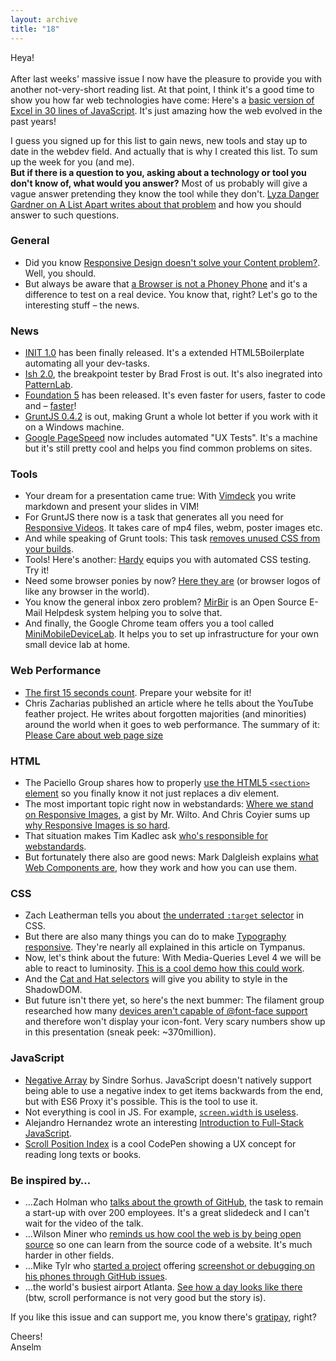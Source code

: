 ```yaml
---
layout: archive
title: "18"
---
```


Heya!<br>
<br>
After last weeks' massive issue I now have the pleasure to provide you with another not-very-short reading list. At that point, I think it's a good time to show you how far web technologies have come: Here's a [basic version of Excel in 30 lines of JavaScript](http://jsfiddle.net/ondras/hYfN3/). It's just amazing how the web evolved in the past years!

I guess you signed up for this list to gain news, new tools and stay up to date in the webdev field. And actually that is why I created this list. To sum up the week for you (and me).<br>
**But if there is a question to you, asking about a technology or tool you don't know of, what would you answer?** Most of us probably will give a vague answer pretending they know the tool while they don't. [Lyza Danger Gardner on A List Apart writes about that problem](http://alistapart.com/column/never-heard-of-it) and how you should answer to such questions.

### General

- Did you know [Responsive Design doesn't solve your Content problem?](http://alistapart.com/column/responsive-design-wont-fix-your-content-problem). Well, you should.
- But always be aware that [a Browser is not a Phoney Phone](http://www.jordanm.co.uk/post/67088218748/a-browser-is-a-phoney-phone) and it's a difference to test on a real device. You know that, right? Let's go to the interesting stuff &ndash; the news.

### News

- [INIT 1.0](http://use-init.com/) has been finally released. It's a extended HTML5Boilerplate automating all your dev-tasks.
- [Ish 2.0](http://bradfrostweb.com/demo/ish/), the breakpoint tester by Brad Frost is out. It's also inegrated into [PatternLab](http://pattern-lab.info/).
- [Foundation 5](http://foundation.zurb.com/) has been released. It's even faster for users, faster to code and &ndash; [faster](http://zurb.com/article/1280/foundation-5-blasts-off--2)!
- [GruntJS 0.4.2](http://gruntjs.com/blog/2013-11-21-grunt-0.4.2-released) is out, making Grunt a whole lot better if you work with it on a Windows machine.
- [Google PageSpeed](https://developers.google.com/speed/pagespeed/insights/?ux=1&url=http%3A%2F%2FGoogle.com) now includes automated "UX Tests". It's a machine but it's still pretty cool and helps you find common problems on sites.

### Tools

- Your dream for a presentation came true: With [Vimdeck](https://github.com/tybenz/vimdeck) you write markdown and present your slides in VIM!
- For GruntJS there now is a task that generates all you need for [Responsive Videos](https://github.com/sjwilliams/grunt-responsive-videos). It takes care of mp4 files, webm, poster images etc.
- And while speaking of Grunt tools: This task [removes unused CSS from your builds](https://github.com/addyosmani/grunt-uncss).
- Tools! Here's another: [Hardy](http://hardy.io/) equips you with automated CSS testing. Try it!
- Need some browser ponies by now? [Here they are](https://github.com/paulirish/browser-logos) (or browser logos of like any browser in the world).
- You know the general inbox zero problem? [MirBir](http://getbrimir.com/) is an Open Source E-Mail Helpdesk system helping you to solve that.
- And finally, the Google Chrome team offers you a tool called [MiniMobileDeviceLab](https://github.com/GoogleChrome/MiniMobileDeviceLab). It helps you to set up infrastructure for your own small device lab at home.

### Web Performance

- [The first 15 seconds count](https://medium.com/design-startups/9590d7dabc). Prepare your website for it!
- Chris Zacharias published an article where he tells about the YouTube feather project. He writes about forgotten majorities (and minorities) around the world when it goes to web performance. The summary of it: [Please Care about web page size](http://blog.chriszacharias.com/page-weight-matters)

### HTML

- The Paciello Group shares how to properly [use the HTML5 `<section>` element](http://blog.paciellogroup.com/2013/10/using-html5-section-element/) so you finally know it not just replaces a div element.
- The most important topic right now in webstandards: [Where we stand on Responsive Images](https://gist.github.com/Wilto/7453901), a gist by Mr. Wilto. And Chris Coyier sums up [why Responsive Images is so hard](http://css-tricks.com/responsive-images-hard/).
- That situation makes Tim Kadlec ask [who's responsible for webstandards](http://timkadlec.com/2013/11/whos-in-charge-here/).
- But fortunately there also are good news: Mark Dalgleish explains [what Web Components are](http://markdalgleish.com/2013/11/web-components-why-youre-already-an-expert/), how they work and how you can use them.

### CSS

- Zach Leatherman tells you about [the underrated `:target` selector](http://www.zachleat.com/web/moving-target/) in CSS.
- But there are also many things you can do to make [Typography responsive](http://tympanus.net/codrops/2013/11/19/techniques-for-responsive-typography/). They're nearly all explained in this article on Tympanus.
- Now, let's think about the future: With Media-Queries Level 4 we will be able to react to luminosity. [This is a cool demo how this could work](https://vimeo.com/79466285).
- And the [Cat and Hat selectors](http://robdodson.me/blog/2013/11/15/the-cat-and-the-hat-css-selectors/) will give you ability to style in the ShadowDOM.
- But future isn't there yet, so here's the next bummer: The filament group researched how many [devices aren't capable of @font-face support](https://docs.google.com/presentation/d/1n4NyG4uPRjAA8zn_pSQ_Ket0RhcWC6QlZ6LMjKeECo0/edit#slide=id.p) and therefore won't display your icon-font. Very scary numbers show up in this presentation (sneak peek: ~370million).

### JavaScript

- [Negative Array](https://github.com/sindresorhus/negative-array) by Sindre Sorhus. JavaScript doesn't natively support being able to use a negative index to get items backwards from the end, but with ES6 Proxy it's possible. This is the tool to use it.
- Not everything is cool in JS. For example, [`screen.width` is useless](http://www.quirksmode.org/blog/archives/2013/11/screenwidth_is.html).
- Alejandro Hernandez wrote an interesting [Introduction to Full-Stack JavaScript](http://coding.smashingmagazine.com/2013/11/21/introduction-to-full-stack-javascript/).
- [Scroll Position Index](http://codepen.io/zacharyolson/pen/uaEzD) is a cool CodePen showing a UX concept for reading long texts or books.

### Be inspired by…

- …Zach Holman who [talks about the growth of GitHub](http://zachholman.com/talk/how-github-no-longer-works/), the task to remain a start-up with over 200 employees. It's a great slidedeck and I can't wait for the video of the talk.
- …Wilson Miner who [reminds us how cool the web is by being open source](http://the-pastry-box-project.net/wilson-miner/2013-november-15/) so one can learn from the source code of a website. It's much harder in other fields.
- …Mike Tylr who [started a project](https://miketaylr.com/posts/2013/11/device-lab-dot-txt.html) offering [screenshot or debugging on his phones through GitHub issues](https://github.com/miketaylr/devicelab.txt).
- …the world's busiest airport Atlanta. [See how a day looks like there](http://edition.cnn.com/interactive/2013/11/travel/atl24/index.html) (btw, scroll performance is not very good but the story is).

If you like this issue and can support me, you know there's [gratipay](https://www.gratipay.com/Anselm%20Hannemann/), right?

Cheers!<br>
Anselm


